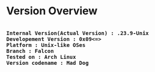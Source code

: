 # Version Overview

<pre>
<b>
Internal Version(Actual Version) : .23.9-Unix
Developement Version : 0x09<=>
Platform : Unix-like OSes
Branch : Falcon
Tested on : Arch Linux
Version codename : Mad Dog</b>
</pre>
</b>
